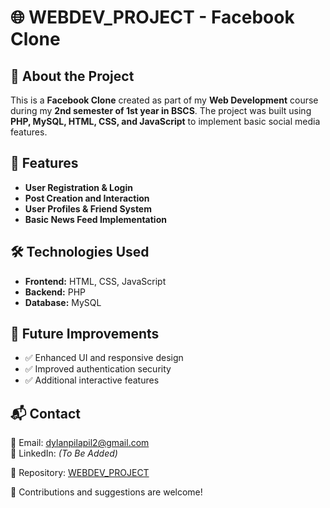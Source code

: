 # 🌐 WEBDEV_PROJECT - Facebook Clone

## 📌 About the Project
This is a **Facebook Clone** created as part of my **Web Development** course during my **2nd semester of 1st year in BSCS**. The project was built using **PHP, MySQL, HTML, CSS, and JavaScript** to implement basic social media features.

## 🚀 Features
- **User Registration & Login**
- **Post Creation and Interaction**
- **User Profiles & Friend System**
- **Basic News Feed Implementation**

## 🛠 Technologies Used
- **Frontend:** HTML, CSS, JavaScript
- **Backend:** PHP
- **Database:** MySQL


## 🎯 Future Improvements
- ✅ Enhanced UI and responsive design
- ✅ Improved authentication security
- ✅ Additional interactive features

## 📬 Contact
📧 Email: dylanpilapil2@gmail.com  
🔗 LinkedIn: _(To Be Added)_

🚀 Repository: [WEBDEV_PROJECT](https://github.com/Marcdylann/WEBDEV_PROJECT)

🚀 Contributions and suggestions are welcome!
